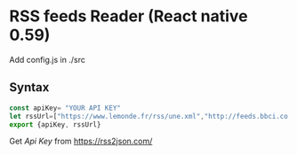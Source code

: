 # RSS feeds Reader (React native 0.59)

Add config.js in ./src


## Syntax

```js
const apiKey= "YOUR API KEY"
let rssUrl=["https://www.lemonde.fr/rss/une.xml","http://feeds.bbci.co.uk/news/world/africa/rss.xml"]
export {apiKey, rssUrl}
```

Get *Api Key* from https://rss2json.com/